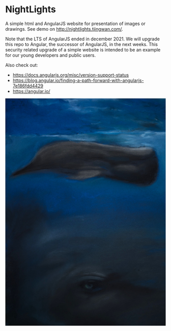 # NightLights

A simple html and AngularJS website for presentation of images or drawings. See demo on http://nightlights.tjingwan.com/.

Note that the LTS of AngularJS ended in december 2021. We will upgrade this repo to Angular, the successor of AngularJS, in the next weeks. 
This security related upgrade of a simple website is intended to be an example for our young developers and public users.  

Also check out:
* https://docs.angularjs.org/misc/version-support-status
* https://blog.angular.io/finding-a-path-forward-with-angularjs-7e186fdd4429
* https://angular.io/

![](images/Scans/DSC_0390.jpg)
